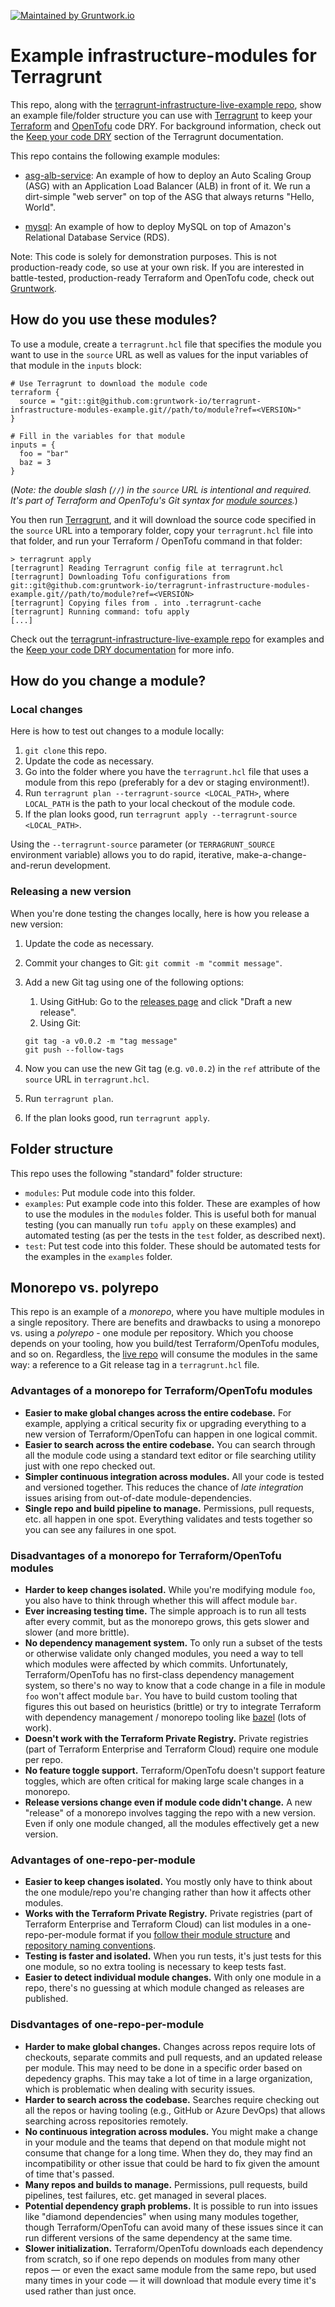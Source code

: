 [![Maintained by Gruntwork.io](https://img.shields.io/badge/maintained%20by-gruntwork.io-%235849a6.svg)](https://gruntwork.io/?ref=repo_terragrunt-infra-modules-example)

# Example infrastructure-modules for Terragrunt

This repo, along with the [terragrunt-infrastructure-live-example 
repo](https://github.com/gruntwork-io/terragrunt-infrastructure-live-example), show an example file/folder structure
you can use with [Terragrunt](https://github.com/gruntwork-io/terragrunt) to keep your 
[Terraform](https://www.terraform.io) and [OpenTofu](https://opentofu.org/) code DRY. For background information, check 
out the [Keep your code DRY](https://github.com/gruntwork-io/terragrunt#keep-your-terraform-code-dry) section 
of the Terragrunt documentation.

This repo contains the following example modules:

* [asg-alb-service](/modules/asg-alb-service): An example of how to deploy an Auto Scaling Group (ASG) with an 
  Application Load Balancer (ALB) in front of it. We run a dirt-simple "web server" on top of the ASG that always 
  returns "Hello, World".

* [mysql](/modules/mysql): An example of how to deploy MySQL on top of Amazon's Relational Database Service (RDS).  

Note: This code is solely for demonstration purposes. This is not production-ready code, so use at your own risk. If 
you are interested in battle-tested, production-ready Terraform and OpenTofu code, check out 
[Gruntwork](http://www.gruntwork.io/).





## How do you use these modules?

To use a module, create a  `terragrunt.hcl` file that specifies the module you want to use in the `source` URL as well 
as values for the input variables of that module in the `inputs` block:

```hcl
# Use Terragrunt to download the module code
terraform {
  source = "git::git@github.com:gruntwork-io/terragrunt-infrastructure-modules-example.git//path/to/module?ref=<VERSION>"
}

# Fill in the variables for that module
inputs = {
  foo = "bar"
  baz = 3
}
```

(*Note: the double slash (`//`) in the `source` URL is intentional and required. It's part of Terraform and OpenTofu's 
Git syntax for [module sources](https://www.terraform.io/docs/modules/sources.html).*)

You then run [Terragrunt](https://github.com/gruntwork-io/terragrunt), and it will download the source code specified 
in the `source` URL into a temporary folder, copy your `terragrunt.hcl` file into that folder, and run your Terraform /
OpenTofu command in that folder: 

```
> terragrunt apply
[terragrunt] Reading Terragrunt config file at terragrunt.hcl
[terragrunt] Downloading Tofu configurations from git::git@github.com:gruntwork-io/terragrunt-infrastructure-modules-example.git//path/to/module?ref=<VERSION>
[terragrunt] Copying files from . into .terragrunt-cache
[terragrunt] Running command: tofu apply
[...]
```

Check out the [terragrunt-infrastructure-live-example 
repo](https://github.com/gruntwork-io/terragrunt-infrastructure-live-example) for examples and the [Keep your 
code DRY documentation](https://github.com/gruntwork-io/terragrunt#keep-your-terraform-code-dry) for more info.

## How do you change a module?


### Local changes

Here is how to test out changes to a module locally:

1. `git clone` this repo.
1. Update the code as necessary.
1. Go into the folder where you have the `terragrunt.hcl` file that uses a module from this repo (preferably for a 
   dev or staging environment!).
1. Run `terragrunt plan --terragrunt-source <LOCAL_PATH>`, where `LOCAL_PATH` is the path to your local checkout of
   the module code. 
1. If the plan looks good, run `terragrunt apply --terragrunt-source <LOCAL_PATH>`.   

Using the `--terragrunt-source` parameter (or `TERRAGRUNT_SOURCE` environment variable) allows you to do rapid, 
iterative, make-a-change-and-rerun development.


### Releasing a new version

When you're done testing the changes locally, here is how you release a new version:

1. Update the code as necessary.
1. Commit your changes to Git: `git commit -m "commit message"`.
1. Add a new Git tag using one of the following options:
    1. Using GitHub: Go to the [releases page](/releases) and click "Draft a new release".
    1. Using Git:

    ```
    git tag -a v0.0.2 -m "tag message"
    git push --follow-tags
    ```
1. Now you can use the new Git tag (e.g. `v0.0.2`) in the `ref` attribute of the `source` URL in `terragrunt.hcl`.
1. Run `terragrunt plan`.
1. If the plan looks good, run `terragrunt apply`.   

## Folder structure

This repo uses the following "standard" folder structure:

- `modules`: Put module code into this folder.
- `examples`: Put example code into this folder. These are examples of how to use the modules in the `modules` folder.
  This is useful both for manual testing (you can manually run `tofu apply` on these examples) and automated testing
  (as per the tests in the `test` folder, as described next).
- `test`: Put test code into this folder. These should be automated tests for the examples in the `examples` folder. 

## Monorepo vs. polyrepo

This repo is an example of a *monorepo*, where you have multiple modules in a single repository. There are benefits and 
drawbacks to using a monorepo vs. using a *polyrepo* - one module per repository. Which you choose depends on your 
tooling, how you build/test Terraform/OpenTofu modules, and so on. Regardless, the 
[live repo](https://github.com/gruntwork-io/terragrunt-infrastructure-live-example) will consume the modules in the 
same way: a reference to a Git release tag in a `terragrunt.hcl` file.

### Advantages of a monorepo for Terraform/OpenTofu modules

* **Easier to make global changes across the entire codebase.** For example, applying a critical security fix or upgrading everything to a new version of Terraform/OpenTofu can happen in one logical commit.
* **Easier to search across the entire codebase.** You can search through all the module code using a standard text editor or file searching utility just with one repo checked out.
* **Simpler continuous integration across modules.** All your code is tested and versioned together. This reduces the chance of _late integration_ issues arising from out-of-date module-dependencies.
* **Single repo and build pipeline to manage.** Permissions, pull requests, etc. all happen in one spot. Everything validates and tests together so you can see any failures in one spot.

### Disadvantages of a monorepo for Terraform/OpenTofu modules

* **Harder to keep changes isolated.** While you're modifying module `foo`, you also have to think through whether this will affect module `bar`.
* **Ever increasing testing time.** The simple approach is to run all tests after every commit, but as the monorepo grows, this gets slower and slower (and more brittle).
* **No dependency management system.** To only run a subset of the tests or otherwise validate only changed modules, you need a way to tell which modules were affected by which commits. Unfortunately, Terraform/OpenTofu has no first-class dependency management system, so there's no way to know that a code change in a file in module `foo` won't affect module `bar`. You have to build custom tooling that figures this out based on heuristics (brittle) or try to integrate Terraform with dependency management / monorepo tooling like [bazel](https://bazel.build/) (lots of work).
* **Doesn't work with the Terraform Private Registry.** Private registries (part of Terraform Enterprise and Terraform Cloud) require one module per repo.
* **No feature toggle support.** Terraform/OpenTofu doesn't support feature toggles, which are often critical for making large scale changes in a monorepo.
* **Release versions change even if module code didn't change.** A new "release" of a monorepo involves tagging the repo with a new version. Even if only one module changed, all the modules effectively get a new version.

### Advantages of one-repo-per-module

* **Easier to keep changes isolated.** You mostly only have to think about the one module/repo you're changing rather than how it affects other modules.
* **Works with the Terraform Private Registry.** Private registries (part of Terraform Enterprise and Terraform Cloud) can list modules in a one-repo-per-module format if you [follow their module structure](https://www.terraform.io/docs/modules/index.html#standard-module-structure) and [repository naming conventions](https://www.terraform.io/docs/registry/modules/publish.html#requirements).
* **Testing is faster and isolated.** When you run tests, it's just tests for this one module, so no extra tooling is necessary to keep tests fast.
* **Easier to detect individual module changes.** With only one module in a repo, there's no guessing at which module changed as releases are published.

### Disdvantages of one-repo-per-module

* **Harder to make global changes.** Changes across repos require lots of checkouts, separate commits and pull requests, and an updated release per module. This may need to be done in a specific order based on depedency graphs. This may take a lot of time in a large organization, which is problematic when dealing with security issues.
* **Harder to search across the codebase.** Searches require checking out all the repos or having tooling (e.g., GitHub or Azure DevOps) that allows searching across repositories remotely.
* **No continuous integration across modules.** You might make a change in your module and the teams that depend on that module might not consume that change for a long time. When they do, they may find an incompatibility or other issue that could be hard to fix given the amount of time that's passed.
* **Many repos and builds to manage.** Permissions, pull requests, build pipelines, test failures, etc. get managed in several places.
* **Potential dependency graph problems.** It is possible to run into issues like "diamond dependencies" when using many modules together, though Terraform/OpenTofu can avoid many of these issues since it can run different versions of the same dependency at the same time.
* **Slower initialization.** Terraform/OpenTofu downloads each dependency from scratch, so if one repo depends on modules from many other repos — or even the exact same module from the same repo, but used many times in your code — it will download that module every time it's used rather than just once.
